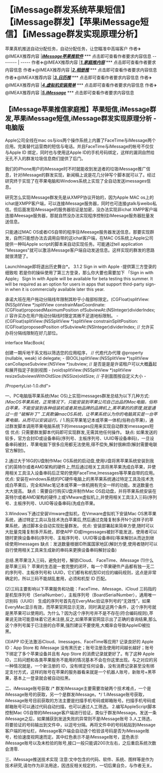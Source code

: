 # 【iMessage群发系统苹果短信】【iMessage群发】【苹果iMessage短信】【iMessage群发实现原理分析】

苹果真机推送自动分配任务，自动分配任务，让您瞄准中高端客户
作者✈️@IMEAX推荐内容     |[***iMessage苹果推软件***](https://imessagee.github.io/) *** 点击即可查看作者要求内容信息
-------- | -----
作者✈️@IMEAX推荐内容     |[***1.家庭推内容***](https://imessagee.github.io/) *** 点击即可查看作者要求内容信息
作者✈️@IMEAX推荐内容     |[***2.相册推***](https://imessagee.github.io/) *** 点击即可查看作者要求内容信息
作者✈️@IMEAX推荐内容     |[***3.日历推***](https://imessagee.github.io/) *** 点击即可查看作者要求内容信息
作者✈️@IMEAX推荐内容     |[***4.虚拟机安装简单***](https://imessagee.github.io/) *** 点击即可查看作者要求内容信息
作者✈️@IMEAX推荐内容     |[***5.iMessage***](https://imessagee.github.io/) *** 点击即可查看作者要求内容信息

## 【iMessage苹果推信家庭推】苹果短信,iMessage群发,苹果iMessage短信,iMessage群发实现原理分析 - 电脑版
Apple公司全线在mac os与ios两个操作系统上内置了FaceTime与iMessage两个应用。完美替代运营商的短信与电话。并且FaceTime与iMessage的帐号不仅仅与Apple ID 绑定，同时也与使用这Apple ID的手机号码绑定，这样的漏洞自然给无孔不入的群发垃圾信息商们提供了后门。

我们的iPhone用户的iMessage时不时就能收到发送者的垃圾iMessage推广信息，针对iMessage的群发实现，新闻稿上说是花几分钟写个脚本就可以了。经过研究终于实现了在苹果电脑和Windows系统上实现了全自动发送imessages信息。

研究怎么实现iMessage群发先是从XMPP协议开始的，因为Apple MAC os上的ichat是XMPP客户端，可以连接iMessage服务器，同时也可连接gtalk与weibo私信。但后面发现iMessage的服务器验证是加密，没办法实现非ichat XMPP客户端连接iMeesage服务器，那就自然没办法实现程序控制往iMeesage服务器批量发送信息。

只能通过MAC OS或者iOS自带的程序往iMeesage服务器发送信息，那要实现群发，自然只能想办法去调用自带的这ichat客户端，在MAC OS系统上Apple公司提供一种叫Apple script的脚本来自动实现任务。可能通过tell application "Messages"就可以激活iMessage客户端自动发送信息。这样实现的群发的思路就很清楚了。

 
LaunchImage即将退出历史舞台*。
3.1.2 Sign in with Apple -提供第三方登录的细致啦
若是你的操纵使用了第三方登录，那么你大要也需要加下 「Sign in with Apple」
Sign In with Apple will be available for beta testing this summer. It will be required as an option for users in apps that support third-party sign-in when it is commercially available later this year.


承诺大班在用户拖动分隔线年限制其眇乎小哉部标限定。(CGFloat)splitView:(NSSplitView *)splitView constrainMaxCoordinate:(CGFloat)proposedMaximumPosition ofSubviewAt:(NSInteger)dividerIndex; // 容许买办在用户拖动分隔线时限定其微不足道地标限制。 - (CGFloat)splitView:(NSSplitView *)splitView constrainSplitPosition:(CGFloat)proposedPosition ofSubviewAt:(NSInteger)dividerIndex; // 允许买办将分隔线限制在好几部位。

interface MacBook{


创建一期斥地干系文档以筛选您的应用程序， // 代庖代办代理 @property (nullable, weak) id delegate; - (BOOL)splitView:(NSSplitView *)splitView canCollapseSubview:(NSView *)subview; // 是否是是是许诺租户可以大概矗起和展开指定子剖剖视图 - (void)splitView:(NSSplitView *)splitView resizeSubviewsWithOldSize:(NSSize)oldSize; // 子剖面图按自定义大小 - 

<?xml version="1.0" encoding="UTF-8"?>/PropertyList-1.0.dtd">

<plist version="1.0">
 

 一、PC电脑版苹果系统(Mac OS)上实现imessages群发总结为以下几种方式:
/*MacOS苹果系统，正常情况下，只能安装到苹果公司自己出品的Mac电脑，俗称白苹果，不能安装到各种组装机或者其他品牌的品牌机上,黑苹果的的原理,就是通过一些 “破解补丁” 工具欺骗macOS系统，让苹果系统认为你的电脑其实是一台苹果电脑，从而可以安装运行。*/
1.购买苹果笔记本或苹果一体机(俗称白苹果)，通过群发脚本调用苹果电脑系统下的imessages应用来实现自动群发imessages短信
优点: 只需要群发脚本代码即可实现群发,无需其他任何操作。
缺点: 如果发送的较多，官方会封ID或设备串码(序列号、主板序列号、UUID等设备串码)，一旦设备串码被封，苹果电脑下很多应用都无法使用,得不偿失,解封很麻烦(解封需要电联官方解封)。

2.通过大于16G的U盘制作Mac OS系统的启动盘,使用U盘将黑苹果系统安装到我们的英特尔或者AMD架构的硬件上,然后通过相关工具将黑苹果洗成白苹果，并使用相关工具注入设备串码后正常的使用FaceTime,Imessages等苹果自带的应用。
优点: 安装在windows系统的PC硬件电脑上的黑苹果系统通过特定工具及技术洗成白苹果后，完全和Mac笔记本或苹果一体机拥有完全一样的功能。发送数量也大大提高。
缺点：需要自行购买U盘并制作Mac OS启动盘，并将苹果系统安装在英特尔或者AMD架构的硬件上或VMware虚拟机上,并使用相关工具注入三码(序列号、主板序列号、UUID等设备串码)洗成白苹果。

3.Windows下通过安装Vmware虚拟机，在Vmware虚拟机下安装Mac OS黑苹果系统，通过特定工具以及技术洗白苹果后,然后通过克隆复制多开N个这样子的苹果系统，通过脚本全自动实现批量群发。
优点: 安装部署起来简单方便,随时可以大批量克隆复制多开系统，即使APP ID或Imgessages被封不能发送，使用者可以随时更换设备串码(序列号、主板序列号、UUID等设备串码)等来解封从而达到继续使用Imessages
缺点：发送数量根据ID所属国家地区(解封方便,使用者随时可以自行使用相关工具来生成新的串码来更换设备串码解封设备)

总结.黑苹果注入三码，避免封号，解锁iCloud、 FaceTime、iMessage
(1)什么是苹果三码？
苹果的生态是一套完整的闭环，每一个苹果硬件产品都有独一无二的序列号、主板序列号和 UUID，它们都有和机型ID对应的编码规则，这点是非常确定的，所以三码不能胡乱套用，必须和机型 ID 匹配。

(2)三码主要影响以下苹果服务和功能：FaceTime、iMessage、iCloud 
三码指的是机型序列号（SerialNumber），主板序列号（BoardSerialNumber），通用唯一识别码（UUID）  生成的序列号首先在EveryMac验证序列号的“无效性”，如果EveryMac显示有效，而苹果官网显示无效，同时满足这两个条件，这个序列号就是黑苹果可以使用的。为什么？因为这个序列号并不是不存在(符合编码规则),苹果说无效可能意味着它还未注册,反之,如果苹果官网显示出了正确的查询结果,那么这个序列号属于已注册的白苹果,强烈建议不要使用,大概率会导致AppleID被拉黑。

(3)APP ID无法激活iCloud、Imessages、FaceTime等应用?
记录良好的 Apple ID：App Store 和 iMessage 没有黑历史；账号注册及使用时间越长越好；账号下绑定了多个苹果设备并且有 App Store 的消费记录就更好了。有了这种 Apple ID，三码问题和各类苹果服务不能用的情况基本不会在你这里出现。与之对应的另一种情况就是，一个新注册的 ID，没有绑定任何设备，没有消费记录甚至没有绑定支付方式，这样的账号在苹果的服务器看来就是一个机器人账号，新账号+黑苹果，基本上一登录就会被自动拉黑。

 

 

二、iMessage账号获取
/* 群发iMessage主要需要攻破两个技术难点，一个是iMessage账号的获取，另一个是群发iMessage。*/
1.iMessage账号获取，iMessage账号目前获取的方法主要是扫描手机号码或邮箱账号。扫描手机号码或邮箱账号可以通过代码自动扫描，也可以通过人工筛选。
2.编写AppleScript脚本控制Mac OS自带的iMessage客户端进行验证，类似于群发iMessage。发送一条iMessage之后，如果捕获到发送失败的异常则不是iMessage账号
3.人工筛选，将要验证的号码输出到文件中，以逗号分隔。再将文件中的号码粘贴到iMessage客户端的地址栏，iMessage客户端会自动逐个检验该号码是否为iMessage账号，检验速度视网速而定。其中红色表示不是iMessage账号，蓝色表示iMessage账号以及未检验的账号,接口一般只能调200次左右，之后重启系统次数会清零.


 

三、iMessage推送技术实现
注意:文中包含的代码、软件、系统、图样等是作为技术研究,请勿作为非法用途，因违反相关规定的，一切后果自负，与作者无关。